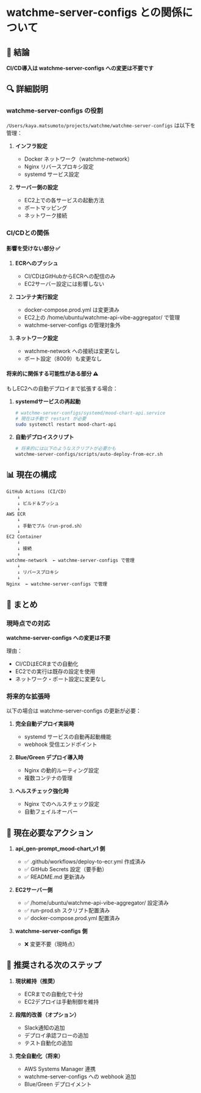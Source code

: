 # watchme-server-configs との関係について

## 📌 結論

**CI/CD導入は watchme-server-configs への変更は不要です**

## 🔍 詳細説明

### watchme-server-configs の役割

`/Users/kaya.matsumoto/projects/watchme/watchme-server-configs` は以下を管理：

1. **インフラ設定**
   - Docker ネットワーク（watchme-network）
   - Nginx リバースプロキシ設定
   - systemd サービス設定

2. **サーバー側の設定**
   - EC2上での各サービスの起動方法
   - ポートマッピング
   - ネットワーク接続

### CI/CDとの関係

#### 影響を受けない部分 ✅

1. **ECRへのプッシュ**
   - CI/CDはGitHubからECRへの配信のみ
   - EC2サーバー設定には影響しない

2. **コンテナ実行設定**
   - docker-compose.prod.yml は変更済み
   - EC2上の /home/ubuntu/watchme-api-vibe-aggregator/ で管理
   - watchme-server-configs の管理対象外

3. **ネットワーク設定**
   - watchme-network への接続は変更なし
   - ポート設定（8009）も変更なし

#### 将来的に関係する可能性がある部分 ⚠️

もしEC2への自動デプロイまで拡張する場合：

1. **systemdサービスの再起動**
   ```bash
   # watchme-server-configs/systemd/mood-chart-api.service
   # 現在は手動で restart が必要
   sudo systemctl restart mood-chart-api
   ```

2. **自動デプロイスクリプト**
   ```bash
   # 将来的には以下のようなスクリプトが必要かも
   watchme-server-configs/scripts/auto-deploy-from-ecr.sh
   ```

## 📊 現在の構成

```
GitHub Actions (CI/CD)
    ↓
    ↓ ビルド＆プッシュ
    ↓
AWS ECR
    ↓
    ↓ 手動でプル（run-prod.sh）
    ↓
EC2 Container
    ↓
    ↓ 接続
    ↓
watchme-network  ← watchme-server-configs で管理
    ↓
    ↓ リバースプロキシ
    ↓
Nginx  ← watchme-server-configs で管理
```

## 🎯 まとめ

### 現時点での対応

**watchme-server-configs への変更は不要**

理由：
- CI/CDはECRまでの自動化
- EC2での実行は既存の設定を使用
- ネットワーク・ポート設定に変更なし

### 将来的な拡張時

以下の場合は watchme-server-configs の更新が必要：

1. **完全自動デプロイ実装時**
   - systemd サービスの自動再起動機能
   - webhook 受信エンドポイント

2. **Blue/Green デプロイ導入時**
   - Nginx の動的ルーティング設定
   - 複数コンテナの管理

3. **ヘルスチェック強化時**
   - Nginx でのヘルスチェック設定
   - 自動フェイルオーバー

## 📝 現在必要なアクション

1. **api_gen-prompt_mood-chart_v1 側**
   - ✅ .github/workflows/deploy-to-ecr.yml 作成済み
   - ✅ GitHub Secrets 設定（要手動）
   - ✅ README.md 更新済み

2. **EC2サーバー側**
   - ✅ /home/ubuntu/watchme-api-vibe-aggregator/ 設定済み
   - ✅ run-prod.sh スクリプト配置済み
   - ✅ docker-compose.prod.yml 配置済み

3. **watchme-server-configs 側**
   - ❌ 変更不要（現時点）

## 🚀 推奨される次のステップ

1. **現状維持（推奨）**
   - ECRまでの自動化で十分
   - EC2デプロイは手動制御を維持

2. **段階的改善（オプション）**
   - Slack通知の追加
   - デプロイ承認フローの追加
   - テスト自動化の追加

3. **完全自動化（将来）**
   - AWS Systems Manager 連携
   - watchme-server-configs への webhook 追加
   - Blue/Green デプロイメント